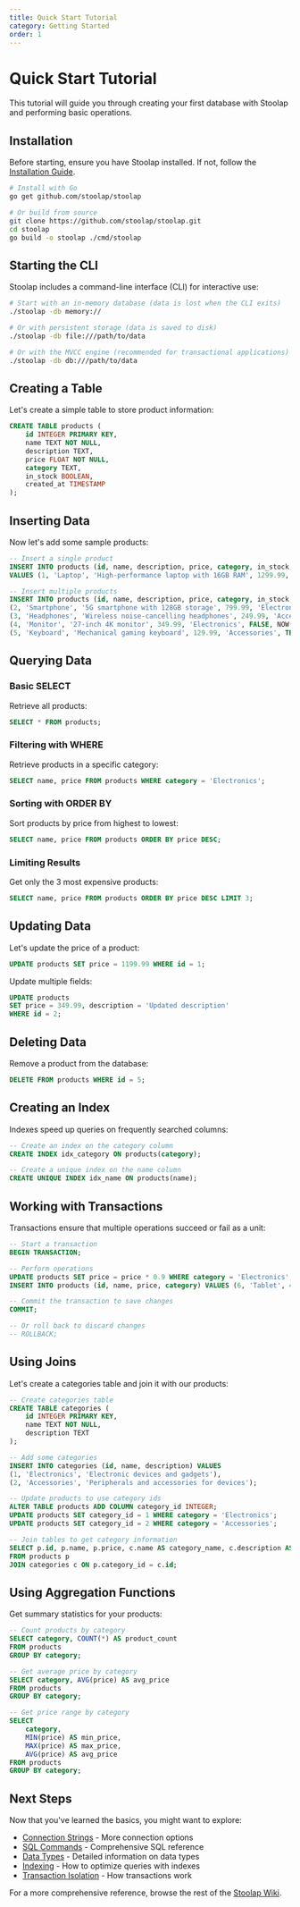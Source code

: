 ```yaml
---
title: Quick Start Tutorial
category: Getting Started
order: 1
---
```


# Quick Start Tutorial

This tutorial will guide you through creating your first database with Stoolap and performing basic operations.

## Installation

Before starting, ensure you have Stoolap installed. If not, follow the [Installation Guide](installation).

```bash
# Install with Go
go get github.com/stoolap/stoolap

# Or build from source
git clone https://github.com/stoolap/stoolap.git
cd stoolap
go build -o stoolap ./cmd/stoolap
```

## Starting the CLI

Stoolap includes a command-line interface (CLI) for interactive use:

```bash
# Start with an in-memory database (data is lost when the CLI exits)
./stoolap -db memory://

# Or with persistent storage (data is saved to disk)
./stoolap -db file:///path/to/data

# Or with the MVCC engine (recommended for transactional applications)
./stoolap -db db:///path/to/data
```

## Creating a Table

Let's create a simple table to store product information:

```sql
CREATE TABLE products (
    id INTEGER PRIMARY KEY,
    name TEXT NOT NULL,
    description TEXT,
    price FLOAT NOT NULL,
    category TEXT,
    in_stock BOOLEAN,
    created_at TIMESTAMP
);
```

## Inserting Data

Now let's add some sample products:

```sql
-- Insert a single product
INSERT INTO products (id, name, description, price, category, in_stock, created_at)
VALUES (1, 'Laptop', 'High-performance laptop with 16GB RAM', 1299.99, 'Electronics', TRUE, NOW());

-- Insert multiple products
INSERT INTO products (id, name, description, price, category, in_stock, created_at) VALUES 
(2, 'Smartphone', '5G smartphone with 128GB storage', 799.99, 'Electronics', TRUE, NOW()),
(3, 'Headphones', 'Wireless noise-cancelling headphones', 249.99, 'Accessories', TRUE, NOW()),
(4, 'Monitor', '27-inch 4K monitor', 349.99, 'Electronics', FALSE, NOW()),
(5, 'Keyboard', 'Mechanical gaming keyboard', 129.99, 'Accessories', TRUE, NOW());
```

## Querying Data

### Basic SELECT

Retrieve all products:

```sql
SELECT * FROM products;
```

### Filtering with WHERE

Retrieve products in a specific category:

```sql
SELECT name, price FROM products WHERE category = 'Electronics';
```

### Sorting with ORDER BY

Sort products by price from highest to lowest:

```sql
SELECT name, price FROM products ORDER BY price DESC;
```

### Limiting Results

Get only the 3 most expensive products:

```sql
SELECT name, price FROM products ORDER BY price DESC LIMIT 3;
```

## Updating Data

Let's update the price of a product:

```sql
UPDATE products SET price = 1199.99 WHERE id = 1;
```

Update multiple fields:

```sql
UPDATE products 
SET price = 349.99, description = 'Updated description'
WHERE id = 2;
```

## Deleting Data

Remove a product from the database:

```sql
DELETE FROM products WHERE id = 5;
```

## Creating an Index

Indexes speed up queries on frequently searched columns:

```sql
-- Create an index on the category column
CREATE INDEX idx_category ON products(category);

-- Create a unique index on the name column
CREATE UNIQUE INDEX idx_name ON products(name);
```

## Working with Transactions

Transactions ensure that multiple operations succeed or fail as a unit:

```sql
-- Start a transaction
BEGIN TRANSACTION;

-- Perform operations
UPDATE products SET price = price * 0.9 WHERE category = 'Electronics';
INSERT INTO products (id, name, price, category) VALUES (6, 'Tablet', 499.99, 'Electronics');

-- Commit the transaction to save changes
COMMIT;

-- Or roll back to discard changes
-- ROLLBACK;
```

## Using Joins

Let's create a categories table and join it with our products:

```sql
-- Create categories table
CREATE TABLE categories (
    id INTEGER PRIMARY KEY,
    name TEXT NOT NULL,
    description TEXT
);

-- Add some categories
INSERT INTO categories (id, name, description) VALUES
(1, 'Electronics', 'Electronic devices and gadgets'),
(2, 'Accessories', 'Peripherals and accessories for devices');

-- Update products to use category ids
ALTER TABLE products ADD COLUMN category_id INTEGER;
UPDATE products SET category_id = 1 WHERE category = 'Electronics';
UPDATE products SET category_id = 2 WHERE category = 'Accessories';

-- Join tables to get category information
SELECT p.id, p.name, p.price, c.name AS category_name, c.description AS category_description
FROM products p
JOIN categories c ON p.category_id = c.id;
```

## Using Aggregation Functions

Get summary statistics for your products:

```sql
-- Count products by category
SELECT category, COUNT(*) AS product_count
FROM products
GROUP BY category;

-- Get average price by category
SELECT category, AVG(price) AS avg_price
FROM products
GROUP BY category;

-- Get price range by category
SELECT 
    category,
    MIN(price) AS min_price,
    MAX(price) AS max_price,
    AVG(price) AS avg_price
FROM products
GROUP BY category;
```

## Next Steps

Now that you've learned the basics, you might want to explore:

- [Connection Strings](connection-strings) - More connection options
- [SQL Commands](sql-commands) - Comprehensive SQL reference
- [Data Types](data-types) - Detailed information on data types
- [Indexing](indexing) - How to optimize queries with indexes
- [Transaction Isolation](transaction-isolation) - How transactions work

For a more comprehensive reference, browse the rest of the [Stoolap Wiki](Home).